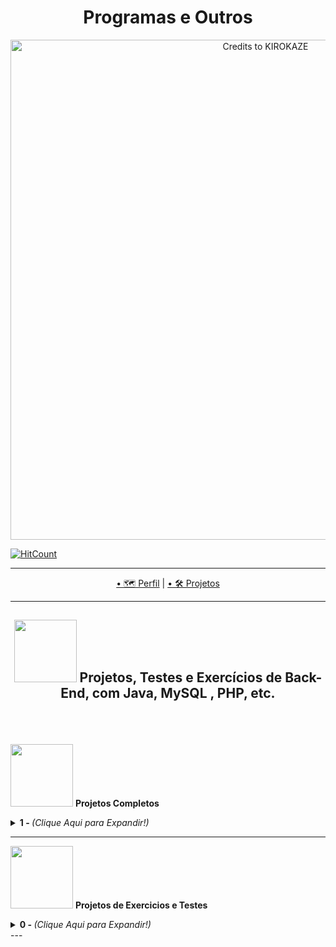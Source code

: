 <h1 align="center">Programas e Outros</h1>

<p align="center">
  <img width="800" src="https://64.media.tumblr.com/1f52b709b7f0ebbda06e13adfb34a485/c579477dafa3b162-2e/s1280x1920/16b474b27928b212186d438d347bfaf2d6532d40.gifv" alt="Credits to KIROKAZE"
</P>
<br>
  
[![HitCount](http://hits.dwyl.com/Guilherme-G-Cadilhe/Guilherme-G-Cadlihe.svg)](http://hits.dwyl.com/Guilherme-G-Cadilhe/Guilherme-G-Cadlihe)

---

<p align="center">
  <a href="https://github.com/Guilherme-G-Cadilhe">• 🗺 Perfil</a> |
   <a href="https://github.com/Guilherme-G-Cadilhe/Projetos">• 🛠️ Projetos</a> 
</p>

---
<h2 align="center">
<img width="100" src="https://cdn.pixilart.com/photos/large/bc43803dd8b5d8c.png"> Projetos, Testes e Exercícios de Back-End, com Java, MySQL , PHP, etc.
  </h2>


<br><br><br>
<img width="100" src="https://i.imgur.com/c3p3xxu.png"> <b>Projetos Completos </b>
<details>
  <summary> <b>1 - </b>  <i>(Clique Aqui para Expandir!)</i> </summary>
  <br>
  
 ### 1- 🗂️ Snake

<img width="480" src="https://media.giphy.com/media/5Lil7S6iVLgjCIGBc0/giphy.gif"> 

> <a href="https://www.evernote.com/l/As-SNNwUxUBGWayFx52XEzqMMQtp-xWatqY/"> 🧱 Fotos/Gifs</a> <br>
- **Descrição:** *Criando um Site Responsivo e Dinâmico com Flexbox, para praticar, entender e aprender seus usos.*

<br>

</details>


---
<img width="100" src="https://i.imgur.com/2vK0KFH.png"> <b> Projetos de Exercicios e Testes </b>
<details>
  <summary> <b>0 - </b><i>(Clique Aqui para Expandir!)</i> </summary>
  <br>
  
 </details>
---
